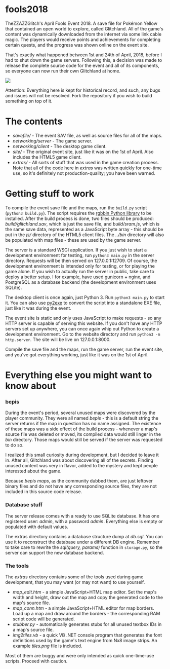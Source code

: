 # fools2018

TheZZAZZGlitch's April Fools Event 2018. A save file for Pokémon Yellow that contained an open world to explore, called Glitchland. All of the game's content was dynamically downloaded from the internet via some link cable magic. The players would receive points and achievements for completing certain quests, and the progress was shown online on the event site.

That's exactly what happened between 1st and 24th of April, 2018, before I had to shut down the game servers. Following this, a decision was made to release the complete source code for the event and all of its components, so everyone can now run their own Glitchland at home.

![](https://i.imgur.com/KiT4TAL.png)

Attention: Everything here is kept for historical record, and such, any bugs and issues will not be resolved. Fork the repository if you wish to build something on top of it.

# The contents

 - *savefile/* - The event SAV file, as well as source files for all of the maps.
 - *networking/server* - The game server.
 - *networking/client* - The desktop game client.
 - *site/* - The original event site, just like it was on the 1st of April. Also includes the HTML5 game client.
 - *extras/* - All sorts of stuff that was used in the game creation process. Note that all of the code here in *extras* was written quickly for one-time use, so it's definitely not production-quality; you have been warned.

# Getting stuff to work

To compile the event save file and the maps, run the `build.py` script (`python3 build.py`). The script requires the [rgbbin Python library](https://github.com/zzazzdzz/rgbbin) to be installed. After the build process is done, two files should be produced: *build/glitchland.sav*, which is just the save file, and *build/sram.js*, which is the same save data, represented as a JavaScript byte array - this should be put in the *js/* directory of the HTML5 client files. The *../bin* directory will also be populated with map files - these are used by the game server.

The server is a standard WSGI application. If you just wish to start a development environment for testing, run `python3 main.py` in the server directory. Requests will be then served on 127.0.0.1:12709.
Of course, the development environment is intended only for testing, or for playing the game alone. If you wish to actually run the server in public, take care to deploy a better setup. I for example, have used [gunicorn](http://gunicorn.org/) + nginx, and PostgreSQL as a database backend (the development environment uses SQLite).

The desktop client is once again, just Python 3. Run `python3 main.py` to start it. You can also use [py2exe](http://www.py2exe.org/) to convert the script into a standalone EXE file, just like it was during the event.

The event site is static and only uses JavaScript to make requests - so any HTTP server is capable of serving this website. If you don't have any HTTP servers set up anywhere, you can once again whip out Python to create a development environment. Go to the website directory and run `python3 -m http.server`. The site will be live on 127.0.0.1:8000.

Compile the save file and the maps, run the game server, run the event site, and you've got everything working, just like it was on the 1st of April.

# Everything else you might want to know about

### bepis

During the event's period, several unused maps were discovered by the player community. They were all named *bepis* - this is a default string the server returns if the map in question has no name assigned. The existence of these maps was a side effect of the build process - whenever a map's source file was deleted or moved, its compiled data would still linger in the *bin* directory. Those maps would still be served if the server was requested to do so.

I realized this small curiosity during development, but I decided to leave it in. After all, Glitchland was about discovering all of the secrets. Finding unused content was very in flavor, added to the mystery and kept people interested about the game.

Because *bepis maps*, as the community dubbed them, are just leftover binary files and do not have any corresponding source files, they are not included in this source code release.

### Database stuff

The server release comes with a ready to use SQLite database. It has one registered user: *admin*, with a password *admin*. Everything else is empty or populated with default values.

The extras directory contains a database structure dump at *db.sql*. You can use it to reconstruct the database under a different DB engine. Remember to take care to rewrite the *sql(query, params)* function in `storage.py`, so the server can support the new database backend.

### The tools

The *extras* directory contains some of the tools used during game development, that you may want (or may not want) to use yourself.

- *map_edit.htm* - a simple JavaScript+HTML map editor. Set the map's width and height, draw out the map and copy the generated code to the map's source file.
- *map_conn.htm* - a simple JavaScript+HTML editor for map borders. Load up a map and draw around the borders - the corresponding RAM script code will be generated.
- *stubber.py* - automatically generates stubs for all unused textbox IDs in a map's source file.
- *img2tiles.vb* - a quick VB .NET console program that generates the font definitions used by the game's text engine from Nx8 image strips. An example *tiles.png* file is included.

Most of them are buggy and were only intended as quick one-time-use scripts. Proceed with caution.

